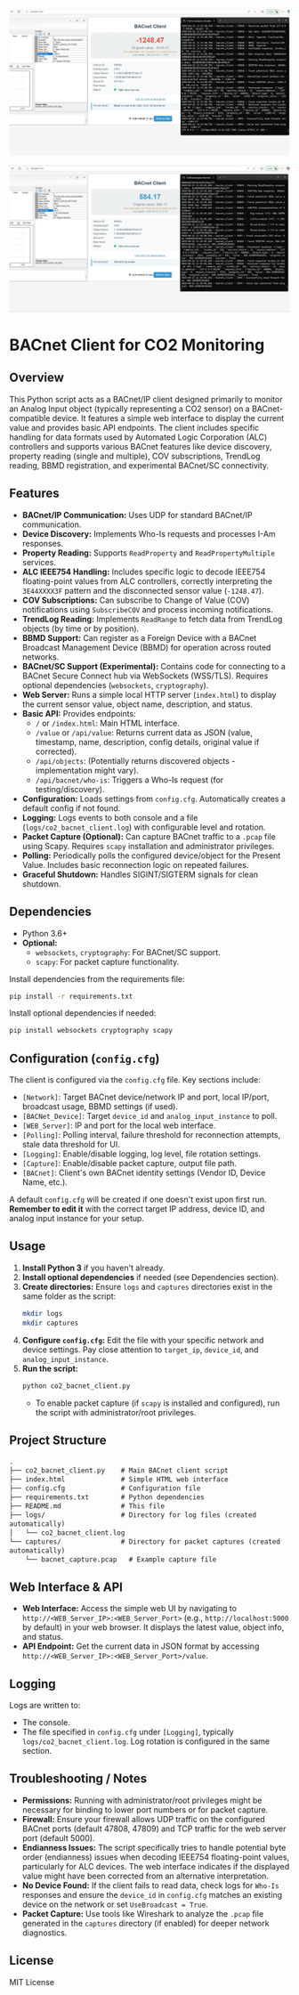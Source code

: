<p align="center">
<img src="BACnet_Client1.jpg">
</p>

<p align="center">
<img src="BACnet_Client2.jpg">
</p>

# BACnet Client for CO2 Monitoring

## Overview

This Python script acts as a BACnet/IP client designed primarily to monitor an Analog Input object (typically representing a CO2 sensor) on a BACnet-compatible device. It features a simple web interface to display the current value and provides basic API endpoints. The client includes specific handling for data formats used by Automated Logic Corporation (ALC) controllers and supports various BACnet features like device discovery, property reading (single and multiple), COV subscriptions, TrendLog reading, BBMD registration, and experimental BACnet/SC connectivity.

## Features

*   **BACnet/IP Communication:** Uses UDP for standard BACnet/IP communication.
*   **Device Discovery:** Implements Who-Is requests and processes I-Am responses.
*   **Property Reading:** Supports `ReadProperty` and `ReadPropertyMultiple` services.
*   **ALC IEEE754 Handling:** Includes specific logic to decode IEEE754 floating-point values from ALC controllers, correctly interpreting the `3E44XXXX3F` pattern and the disconnected sensor value (`-1248.47`).
*   **COV Subscriptions:** Can subscribe to Change of Value (COV) notifications using `SubscribeCOV` and process incoming notifications.
*   **TrendLog Reading:** Implements `ReadRange` to fetch data from TrendLog objects (by time or by position).
*   **BBMD Support:** Can register as a Foreign Device with a BACnet Broadcast Management Device (BBMD) for operation across routed networks.
*   **BACnet/SC Support (Experimental):** Contains code for connecting to a BACnet Secure Connect hub via WebSockets (WSS/TLS). Requires optional dependencies (`websockets`, `cryptography`).
*   **Web Server:** Runs a simple local HTTP server (`index.html`) to display the current sensor value, object name, description, and status.
*   **Basic API:** Provides endpoints:
    *   `/` or `/index.html`: Main HTML interface.
    *   `/value` or `/api/value`: Returns current data as JSON (value, timestamp, name, description, config details, original value if corrected).
    *   `/api/objects`: (Potentially returns discovered objects - implementation might vary).
    *   `/api/bacnet/who-is`: Triggers a Who-Is request (for testing/discovery).
*   **Configuration:** Loads settings from `config.cfg`. Automatically creates a default config if not found.
*   **Logging:** Logs events to both console and a file (`logs/co2_bacnet_client.log`) with configurable level and rotation.
*   **Packet Capture (Optional):** Can capture BACnet traffic to a `.pcap` file using Scapy. Requires `scapy` installation and administrator privileges.
*   **Polling:** Periodically polls the configured device/object for the Present Value. Includes basic reconnection logic on repeated failures.
*   **Graceful Shutdown:** Handles SIGINT/SIGTERM signals for clean shutdown.

## Dependencies

*   Python 3.6+
*   **Optional:**
    *   `websockets`, `cryptography`: For BACnet/SC support.
    *   `scapy`: For packet capture functionality.

Install dependencies from the requirements file:
```bash
pip install -r requirements.txt
```

Install optional dependencies if needed:
```bash
pip install websockets cryptography scapy
```

## Configuration (`config.cfg`)

The client is configured via the `config.cfg` file. Key sections include:

*   `[Network]`: Target BACnet device/network IP and port, local IP/port, broadcast usage, BBMD settings (if used).
*   `[BACNet_Device]`: Target `device_id` and `analog_input_instance` to poll.
*   `[WEB_Server]`: IP and port for the local web interface.
*   `[Polling]`: Polling interval, failure threshold for reconnection attempts, stale data threshold for UI.
*   `[Logging]`: Enable/disable logging, log level, file rotation settings.
*   `[Capture]`: Enable/disable packet capture, output file path.
*   `[BACnet]`: Client's own BACnet identity settings (Vendor ID, Device Name, etc.).

A default `config.cfg` will be created if one doesn't exist upon first run. **Remember to edit it** with the correct target IP address, device ID, and analog input instance for your setup.

## Usage

1.  **Install Python 3** if you haven't already.
2.  **Install optional dependencies** if needed (see Dependencies section).
3.  **Create directories:** Ensure `logs` and `captures` directories exist in the same folder as the script:
    ```bash
    mkdir logs
    mkdir captures
    ```
4.  **Configure `config.cfg`:** Edit the file with your specific network and device settings. Pay close attention to `target_ip`, `device_id`, and `analog_input_instance`.
5.  **Run the script:**
    ```bash
    python co2_bacnet_client.py
    ```
    *   To enable packet capture (if `scapy` is installed and configured), run the script with administrator/root privileges.

## Project Structure

```
.
├── co2_bacnet_client.py    # Main BACnet client script
├── index.html              # Simple HTML web interface
├── config.cfg              # Configuration file
├── requirements.txt        # Python dependencies
├── README.md               # This file
├── logs/                   # Directory for log files (created automatically)
│   └── co2_bacnet_client.log
└── captures/               # Directory for packet captures (created automatically)
    └── bacnet_capture.pcap   # Example capture file
```

## Web Interface & API

*   **Web Interface:** Access the simple web UI by navigating to `http://<WEB_Server_IP>:<WEB_Server_Port>` (e.g., `http://localhost:5000` by default) in your web browser. It displays the latest value, object info, and status.
*   **API Endpoint:** Get the current data in JSON format by accessing `http://<WEB_Server_IP>:<WEB_Server_Port>/value`.

## Logging

Logs are written to:
*   The console.
*   The file specified in `config.cfg` under `[Logging]`, typically `logs/co2_bacnet_client.log`. Log rotation is configured in the same section.

## Troubleshooting / Notes

*   **Permissions:** Running with administrator/root privileges might be necessary for binding to lower port numbers or for packet capture.
*   **Firewall:** Ensure your firewall allows UDP traffic on the configured BACnet ports (default 47808, 47809) and TCP traffic for the web server port (default 5000).
*   **Endianness Issues:** The script specifically tries to handle potential byte order (endianness) issues when decoding IEEE754 floating-point values, particularly for ALC devices. The web interface indicates if the displayed value might have been corrected from an alternative interpretation.
*   **No Device Found:** If the client fails to read data, check logs for `Who-Is` responses and ensure the `device_id` in `config.cfg` matches an existing device on the network or set `UseBroadcast = True`.
*   **Packet Capture:** Use tools like Wireshark to analyze the `.pcap` file generated in the `captures` directory (if enabled) for deeper network diagnostics.

## License

MIT License 
